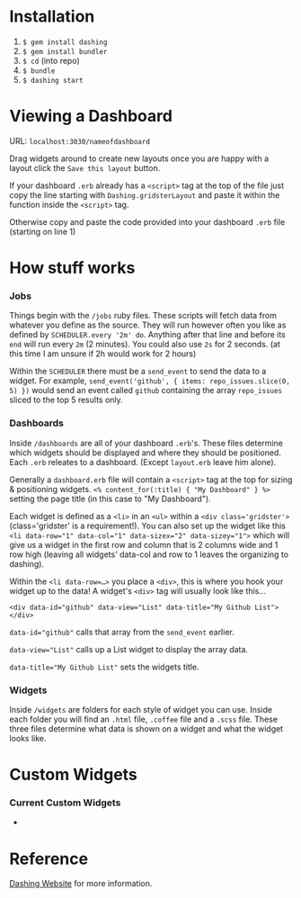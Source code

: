 # Installation
1. `$ gem install dashing`
2. `$ gem install bundler`
3. `$ cd` (into repo)
4. `$ bundle`
5. `$ dashing start`

# Viewing a Dashboard
URL: `localhost:3030/nameofdashboard`

Drag widgets around to create new layouts once you are happy with a layout click the `Save this layout` button.

If your dashboard `.erb` already has a `<script>` tag at the top of the file just copy the line starting with `Dashing.gridsterLayout` and paste it within the function inside the `<script>` tag.

Otherwise copy and paste the code provided into your dashboard `.erb` file (starting on line 1)

# How stuff works

### Jobs
Things begin with the `/jobs` ruby files. These scripts will fetch data from whatever you define as the source. They will run however often you like as defined by `SCHEDULER.every '2m' do`. Anything after that line and before its `end` will run every `2m` (2 minutes). You could also use `2s` for 2 seconds. (at this time I am unsure if 2h would work for 2 hours)

Within the `SCHEDULER` there must be a `send_event` to send the data to a widget. For example, `send_event('github', { items: repo_issues.slice(0, 5) })` would send an event called `github` containing the array `repo_issues` sliced to the top 5 results only.

### Dashboards
Inside `/dashboards` are all of your dashboard `.erb`'s. These files determine which widgets should be displayed and where they should be positioned. Each `.erb` releates to a dashboard. (Except `layout.erb` leave him alone). 

Generally a `dashboard.erb` file will contain a `<script>` tag at the top for sizing & positioning widgets. `<% content_for(:title) { "My Dashboard" } %>` setting the page title (in this case to "My Dashboard").

Each widget is defined as a `<li>` in an `<ul>` within a `<div class='gridster'>` (class='gridster' is a requirement!). You can also set up the widget like this `<li data-row="1" data-col="1" data-sizex="2" data-sizey="1">` which will give us a widget in the first row and column that is 2 columns wide and 1 row high (leaving all widgets' data-col and row to 1 leaves the organizing to dashing).

Within the `<li data-row=…>` you place a `<div>`, this is where you hook your widget up to the data! A widget's `<div>` tag will usually look like this…

	<div data-id="github" data-view="List" data-title="My Github List"></div>
	
`data-id="github"` calls that array from the `send_event` earlier.

`data-view="List"` calls up a List widget to display the array data.

`data-title="My Github List"` sets the widgets title.

### Widgets
Inside `/widgets` are folders for each style of widget you can use. Inside each folder you will find an `.html` file, `.coffee` file and a `.scss` file. These three files determine what data is shown on a widget and what the widget looks like.

# Custom Widgets

### Current Custom Widgets
- 

# Reference
[Dashing Website](http://shopify.github.com/dashing) for more information.